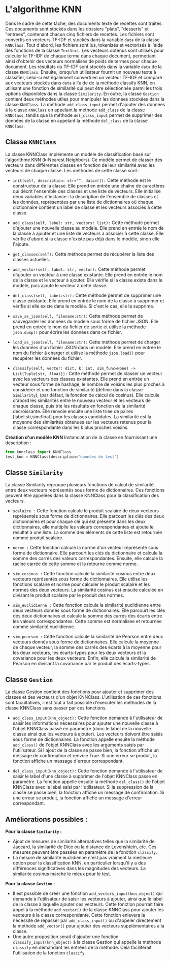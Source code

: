# L'algorithme KNN
Dans le cadre de cette tâche, des documents texte de recettes sont traités. Ces documents sont stockés dans les dossiers "plats", "desserts" et "entrees", contenant chacun cinq fichiers de recettes. Les fichiers sont convertis en vecteurs TF-IDF et stockés dans la variable `data` de la classe `KNNClass`. Tout d'abord, les fichiers sont lus, tokenizés et vectorisés à l'aide des fonctions de la classe `TextVect`. Les vecteurs obtenus sont utilisés pour calculer le TF-IDF de chaque terme dans chaque document, permettant ainsi d'obtenir des vecteurs normalisés de poids de termes pour chaque document. Les résultats du TF-IDF sont stockés dans la variable `data` de la classe `KNNClass`. Ensuite, lorsqu'un utilisateur fournit un nouveau texte à classifier, celui-ci est également converti en un vecteur TF-IDF et comparé aux vecteurs stockés dans `data` à l'aide de la méthode classify KNN, en utilisant une fonction de similarité qui peut être sélectionnée parmi les trois options disponibles dans la classe `Similarity`.
En outre, la classe `Gestion` contient deux méthodes utiles pour manipuler les données stockées dans la classe `KNNClass`. La méthode `add_class_input` permet d'ajouter des données à la classe `KNNClass` en appelant la méthode `add_class` de la classe `KNNClass`, tandis que la méthode `del_class_input` permet de supprimer des données de la classe en appelant la méthode `del_class` de la classe `KNNClass`.







## Classe `KNNClass`
La classe KNNClass implémente un modèle de classification basé sur l'algorithme KNN (k-Nearest Neighbors). Ce modèle permet de classer des vecteurs dans différentes classes en fonction de leur similarité avec les vecteurs de chaque classe. Les méthodes de cette classe sont :

* `init(self, description: str="", data=[]):` 
Cette méthode est le constructeur de la classe. Elle prend en entrée une chaîne de caractères qui décrit l'ensemble des classes et une liste de vecteurs. Elle initialise deux variables d'instance : la description de l'ensemble de classes et les données, représentées par une liste de dictionnaires où chaque dictionnaire contient un label de classe et les vecteurs associés à cette classe.

* `add_class(self, label: str, vectors: list):`
Cette méthode permet d'ajouter une nouvelle classe au modèle. Elle prend en entrée le nom de la  classe à ajouter et une liste de vecteurs à associer à cette classe. Elle vérifie d'abord si la classe n'existe pas déjà dans le modèle, sinon elle l'ajoute.

* `get_classes(self):` 
Cette méthode permet de récupérer la liste des classes actuelles.

* `add_vector(self, label: str, vector):` 
Cette méthode permet d'ajouter un vecteur à une classe existante. Elle prend en entrée le nom de la classe et le vecteur à ajouter. Elle vérifie si la classe existe dans le modèle, puis ajoute le vecteur à cette classe.

* `del_class(self, label:str):` 
Cette méthode permet de supprimer une classe existante. Elle prend en entrée le nom de la classe à supprimer et vérifie si elle existe dans le modèle. Si c'est le cas, elle la supprime.

* `save_as_json(self, filename:str):` 
Cette méthode permet de sauvegarder les données du modèle sous forme de fichier JSON. Elle prend en entrée le nom du fichier de sortie et utilise la méthode `json.dump()` pour écrire les données dans ce fichier.

* `load_as_json(self, filename:str):` 
Cette méthode permet de charger les données d'un fichier JSON dans un modèle. Elle prend en entrée le nom du fichier à charger et utilise la méthode `json.load()` pour récupérer les données du fichier.

* `classify(self, vector: dict, k: int, sim_func=None) -> List[Tuple[str, float]]:` 
Cette méthode permet de classer un vecteur avec les vecteurs des classes existantes. Elle prend en entrée un vecteur sous forme de hashage, le nombre de voisins les plus proches à considérer et une fonction de similarité (définie dans la classe `Similarity`), (par défaut, la fonction de calcul de cosinus). Elle calcule d'abord les similarités entre le nouveau vecteur et les vecteurs de chaque classe, puis trie les résultats en fonction de la similarité décroissante. Elle renvoie ensuite une liste triée de paires [label:str,sim:float] pour les classes candidates. La similarité est la moyenne des similarités obtenues sur les vecteurs retenus pour la classe correspondante dans les k plus proches voisins.

**Création d'un modèle KNN**
Instanciation de la classe en fournissant une description :
```python
from knnclass import KNNClass
test_knn = KNNClass(description="données de test")
```



## Classe `Similarity`
La classe Similarity regroupe plusieurs fonctions de calcul de similarité entre deux vecteurs représentés sous forme de dictionnaires.
Ces fonctions peuvent être appelées dans la classe KNNClass pour la classification des vecteurs.

* `scalaire :`
Cette fonction calcule le produit scalaire de deux vecteurs représentés sous forme de dictionnaires. Elle parcourt les clés des deux dictionnaires et pour chaque clé qui est présente dans les deux dictionnaires, elle multiplie les valeurs correspondantes et ajoute le résultat à une liste. La somme des éléments de cette liste est retournée comme produit scalaire.

* `norme :`
Cette fonction calcule la norme d'un vecteur représenté sous forme de dictionnaire.  Elle parcourt les clés du dictionnaire et calcule la somme des carrés des valeurs correspondantes. Ensuite, elle calcule la racine carrée de cette somme et la retourne comme norme.

* `sim_cosinus :`
Cette fonction calcule la similarité cosinus entre deux vecteurs représentés sous forme de dictionnaires.  Elle utilise les fonctions scalaire et norme pour calculer le produit scalaire et les normes des deux vecteurs. La similarité cosinus est ensuite calculée en divisant le produit scalaire par le produit des normes.

* `sim_euclidienne :`
Cette fonction calcule la similarité euclidienne entre deux vecteurs donnés sous forme de dictionnaires. Elle parcourt les clés des deux dictionnaires et calcule la somme des carrés des écarts entre les valeurs correspondantes. Cette somme est normalisée et retournée comme similarité euclidienne.

* `sim_pearson :`
Cette fonction calcule la similarité de Pearson entre deux vecteurs donnés sous forme de dictionnaires. Elle calcule la moyenne de chaque vecteur, la somme des carrés des écarts à la moyenne pour les deux vecteurs, les écarts-types pour les deux vecteurs et la covariance pour les deux vecteurs. Enfin, elle calcule la similarité de Pearson en divisant la covariance par le produit des écarts-types.













## Classe `Gestion`
La classe Gestion contient des fonctions pour ajouter et supprimer des classes et des vecteurs d'un objet KNNClass. L'utilisation de ces fonctions sont facultatives, il est tout à fait possible d'executer les méthodes de la classe KNNClass sans passer par ces fonctions. 

* `add_class_input(knn_object):`
Cette fonction demande à l'utilisateur de saisir les informations nécessaires pour ajouter une nouvelle classe à l'objet KNNClass passé en paramètre (donc le label de la nouvelle classe ainsi que les vecteurs à ajouter). Les vecteurs doivent être saisis sous forme de dictionnaires. La fonction appelle ensuite la méthode `add_class()` de l'objet KNNClass avec les arguments saisis par l'utilisateur. Si l'ajout de la classe se passe bien, la fonction affiche un message de confirmation et renvoie True. Si une erreur se produit, la fonction affiche un message d'erreur correspondant.

* `del_class_input(knn_object):`
Cette fonction demande à l'utilisateur de saisir le label d'une classe à supprimer de l'objet KNNClass passé en paramètre. La fonction appelle ensuite la méthode `del_class()` de l'objet KNNClass avec le label saisi par l'utilisateur. Si la suppression de la classe se passe bien, la fonction affiche un message de confirmation. Si une erreur se produit, la fonction affiche un message d'erreur correspondant.


## Améliorations possibles :

**Pour la classe `Similarity` :**

- Ajout de mesures de similarité alternatives telles que la similarité de Jaccard, la similarité de Dice ou la distance de Levenshtein, etc. Ces mesures peuvent être passées en paramètre de la fonction `classify`.
- La mesure de similarité euclidienne n'est pas vraiment la meilleure option pour la classification KNN, en particulier lorsqu'il y a des différences significatives dans les magnitudes des vecteurs. La similarite cosinus marche le mieux pour le test.



**Pour la classe `Gestion` :**
- Il est possible de créer une fonction `add_vectors_input(knn_object)` qui demande à l'utilisateur de saisir les vecteurs à ajouter, ainsi que le label de la classe à laquelle ajouter ces vecteurs. Cette fonction pourrait faire appel à la méthode `add_vector()` de la classe KNNClass pour ajouter les vecteurs à la classe correspondante. Cette fonction enlevera la nécessité de repasser par `add_class_input()` ou d'appeler directement la méthode `add_vector()` pour ajouter des vecteurs supplémentaires à la classe.
- Une autre proposition serait d'ajouter une fonction `classify_input(knn_object)` à la classe Gestion qui appelle la méthode `classify` en demandant les entrées de la méthode. Cela faciliterait l'utilisation de la fonction `classify`.


